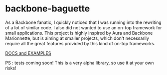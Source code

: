 backbone-baguette
=================

As a Backbone fanatic, I quickly noticed that I was running into the rewriting of a lot of similar code. I also did not wanted to use an on-top framework for small applications.
This project is highly inspired by Aura and Backbone Marionnette, but is aiming at smaller projects, which don't necessarily require all the great features provided by this kind of on-top frameworks.

[DOCS and EXAMPLES](http://spacenick.github.com/backbone-baguette)

PS : tests coming soon! This is a very alpha library, so use it at your own risks!